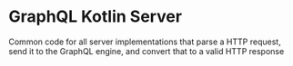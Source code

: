 # GraphQL Kotlin Server

Common code for all server implementations that parse a HTTP request, send it to the GraphQL engine, and convert that to a valid HTTP response
